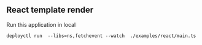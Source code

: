 ## React template render

Run this application in local
```
deployctl run  --libs=ns,fetchevent --watch  ./examples/react/main.ts  
```
